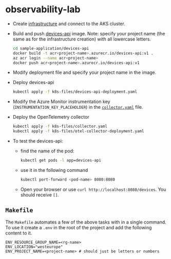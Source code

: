 # observability-lab

- Create [infrastructure](./infrastructure/README.md) and connect to the AKS cluster.
- Build and push [devices-api](./sample-application/devices-api/README.md) image.
  Note: specify your project name (the same as for the infrastructure creation) with all lowercase letters.

  ```bash
  cd sample-application/devices-api
  docker build -t acr<project-name>.azurecr.io/devices-api:v1 .
  az acr login --name acr<project-name>
  docker push acr<project-name>.azurecr.io/devices-api:v1
  ```

- Modify deployment file and specify your project name in the image.
- Deploy devices-api

  ```bash
  kubectl apply -f k8s-files/devices-api-deployment.yaml
  ```

* Modify the Azure Monitor instrumentation key (`INSTRUMENTATION_KEY_PLACEHOLDER`) in the [`collector.yaml`](./k8s-files/collector.yaml) file.
* Deploy the OpenTelemetry collector

    ```bash
    kubectl apply -f k8s-files/collector.yaml
    kubectl apply -f k8s-files/otel-collector-deployment.yaml
    ```

* To test the devices-api:
  * find the name of the pod:

    ```bash
    kubectl get pods -l app=devices-api
    ```

  - use it in the following command

    ```bash
    kubectl port-forward <pod-name> 8080:8080
    ```

  - Open your browser or use `curl http://localhost:8080/devices`. You should receive `[]`.

## `Makefile`

The `Makefile` automates a few of the above tasks with in a single command.
To use it create a `.env` in the root of the project and add the following content to it.

```text
ENV_RESOURCE_GROUP_NAME=<rg-name>
ENV_LOCATION="westeurope"
ENV_PROJECT_NAME=<project-name> # should just be letters or numbers
```
